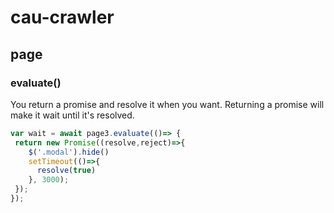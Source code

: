 # cau-crawler


## page

### evaluate()

You return a promise and resolve it when you want. Returning a promise will make it wait until it's resolved.

```javascript
var wait = await page3.evaluate(()=> {
 return new Promise((resolve,reject)=>{
    $('.modal').hide()
    setTimeout(()=>{
      resolve(true)
    }, 3000);
 });
});
```